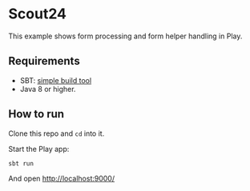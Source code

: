 # Scout24

This example shows form processing and form helper handling in Play.
## Requirements
* SBT: [simple build tool](https://www.scala-sbt.org/)
* Java 8 or higher.

## How to run
Clone this repo and `cd` into it.

Start the Play app:

```bash
sbt run
```

And open <http://localhost:9000/>

